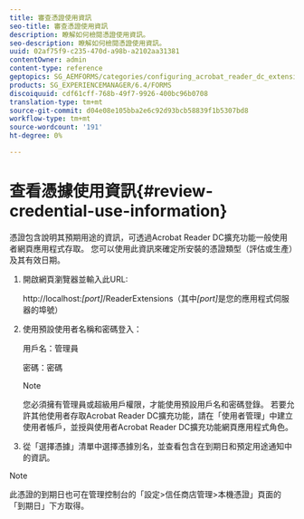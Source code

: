 ```yaml
---
title: 審查憑證使用資訊
seo-title: 審查憑證使用資訊
description: 瞭解如何檢閱憑證使用資訊。
seo-description: 瞭解如何檢閱憑證使用資訊。
uuid: 02af75f9-c235-470d-a98b-a2102aa31381
contentOwner: admin
content-type: reference
geptopics: SG_AEMFORMS/categories/configuring_acrobat_reader_dc_extensions
products: SG_EXPERIENCEMANAGER/6.4/FORMS
discoiquuid: cdf61cff-768b-49f7-9926-400bc96b0708
translation-type: tm+mt
source-git-commit: d04e08e105bba2e6c92d93bcb58839f1b5307bd8
workflow-type: tm+mt
source-wordcount: '191'
ht-degree: 0%

---
```



# 查看憑據使用資訊{#review-credential-use-information}

憑證包含說明其預期用途的資訊，可透過Acrobat Reader DC擴充功能一般使用者網頁應用程式存取。 您可以使用此資訊來確定所安裝的憑證類型（評估或生產）及其有效日期。

1. 開啟網頁瀏覽器並輸入此URL:

   http://localhost:*[port]*/ReaderExtensions（其中&#x200B;*[port]*&#x200B;是您的應用程式伺服器的埠號）

1. 使用預設使用者名稱和密碼登入：

   用戶名：管理員

   密碼：密碼

   >[!NOTE]
   >
   >您必須擁有管理員或超級用戶權限，才能使用預設用戶名和密碼登錄。 若要允許其他使用者存取Acrobat Reader DC擴充功能，請在「使用者管理」中建立使用者帳戶，並授與使用者Acrobat Reader DC擴充功能網頁應用程式角色。

1. 從「選擇憑據」清單中選擇憑據別名，並查看包含在到期日和預定用途通知中的資訊。

>[!NOTE]
>
>此憑證的到期日也可在管理控制台的「設定>信任商店管理>本機憑證」頁面的「到期日」下方取得。


